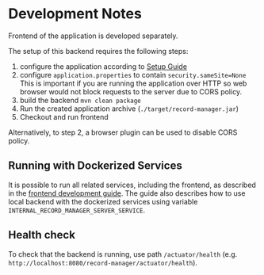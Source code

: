 # Development Notes

Frontend of the application is developed separately.

The setup of this backend requires the following steps:
1) configure the application according to [Setup Guide](setup.md)
2) configure `application.properties` to contain `security.sameSite=None`    
   This is important if you are running the application over HTTP so 
   web browser would not block requests to the server due to CORS policy.
3) build the backend `mvn clean package`
4) Run the created application archive (`./target/record-manager.jar`)
5) Checkout and run frontend

Alternatively, to step 2, a browser plugin can be used to disable CORS policy.

## Running with Dockerized Services

It is possible to run all related services, including the frontend, as described in the [frontend development guide](https://github.com/kbss-cvut/record-manager-ui/blob/main/doc/development.md#additional-configuration-parameters). The guide also describes how to use local backend with the dockerized services using variable `INTERNAL_RECORD_MANAGER_SERVER_SERVICE`.

## Health check

To check that the backend is running, use path `/actuator/health` (e.g. `http://localhost:8080/record-manager/actuator/health`).
